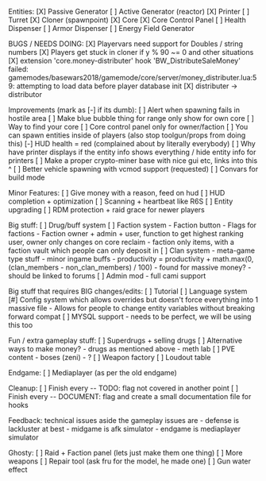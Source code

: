 Entities:
	[X] Passive Generator
	[ ] Active Generator (reactor)
	[X] Printer
	[ ] Turret
	[X] Cloner (spawnpoint)
	[X] Core
	[X] Core Control Panel
	[ ] Health Dispenser
	[ ] Armor Dispenser
	[ ] Energy Field Generator

BUGS / NEEDS DOING:
	[X] Playervars need support for Doubles / string numbers
	[X] Players get stuck in cloner if y % 90 ~= 0 and other situations
	[X] extension 'core.money-distributer' hook 'BW_DistributeSaleMoney' failed: gamemodes/basewars2018/gamemode/core/server/money_distributer.lua:59: attempting to load data before player database init
	[X] distributer -> distributor

Improvements (mark as [-] if its dumb):
	[ ] Alert when spawning fails in hostile area
	[ ] Make blue bubble thing for range only show for own core
	[ ] Way to find your core
	[ ] Core control panel only for owner/faction
	[ ] You can spawn entities inside of players (also stop toolgun/props from doing this)
	[-] HUD health = red (complained about by literally everybody)
	[ ] Why have printer displays if the entity info shows everything / hide entity info for printers
	[ ] Make a proper crypto-miner base with nice gui etc, links into this ^
	[ ] Better vehicle spawning with vcmod support (requested)
	[ ] Convars for build mode

Minor Features:
	[ ] Give money with a reason, feed on hud
	[ ] HUD completion + optimization
	[ ] Scanning + heartbeat like R6S
	[ ] Entity upgrading
	[ ] RDM protection + raid grace for newer players

Big stuff:
	[ ] Drug/buff system
	[ ] Faction system
		- Faction button
		- Flags for factions
		- Faction owner + admin + user, function to get highest ranking user, owner only changes on core reclaim
		- faction only items, with a faction vault which people can only deposit in
	[ ] Clan system
		- meta-game type stuff
		- minor ingame buffs
			- productivity = productivity + math.max(0, (clan_members - non_clan_members) / 100)
		- found for massive money?
		- should be linked to forums
	[ ] Admin mod
		- full cami support

Big stuff that requires BIG changes/edits:
	[ ] Tutorial
	[ ] Language system
	[#] Config system which allows overrides but doesn't force everything into 1 massive file
		- Allows for people to change entity variables without breaking forward compat
	[ ] MYSQL support
		- needs to be perfect, we will be using this too

Fun / extra gameplay stuff:
	[ ] Superdrugs + selling drugs
	[ ] Alternative ways to make money?
		- drugs as mentioned above
		- meth lab
	[ ] PVE content
		- boses (zeni)
		- ?
	[ ] Weapon factory
	[ ] Loudout table

Endgame:
	[ ] Mediaplayer (as per the old endgame)

Cleanup:
	[ ] Finish every -- TODO: flag not covered in another point
	[ ] Finish every -- DOCUMENT: flag and create a small documentation file for hooks


Feedback:
	technical issues aside
	the gameplay issues are
		- defense is lackluster at best
		- midgame is afk simulator
		- endgame is mediaplayer simulator


Ghosty:
	[ ] Raid + Faction panel (lets just make them one thing)
	[ ] More weapons
	[ ] Repair tool (ask fru for the model, he made one)
	[ ] Gun water effect
